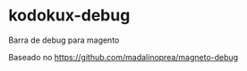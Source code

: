 kodokux-debug
=============

Barra de debug para magento

Baseado no https://github.com/madalinoprea/magneto-debug
